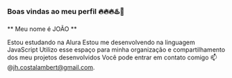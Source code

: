 ### Boas vindas ao meu perfil 🔥🔥🔥♨️🎻
** Meu nome é JOÃO **

Estou estudando na Alura
Estou me desenvolvendo na linguagem JavaScript
Utilizo esse espaço para minha organização e compartilhamento dos meu projetos desenvolvidos
Você pode entrar em contato comigo 📫
@jh.costalambert@gmail.com.


